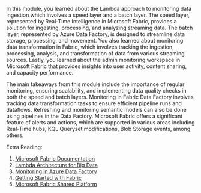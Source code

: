 In this module, you learned about the Lambda approach to monitoring data ingestion which involves a speed layer and a batch layer. The speed layer, represented by Real-Time Intelligence in Microsoft Fabric, provides a solution for ingesting, processing, and analyzing streaming data. The batch layer, represented by Azure Data Factory, is designed to streamline data storage, processing, and movement. You also learned about monitoring data transformation in Fabric, which involves tracking the ingestion, processing, analysis, and transformation of data from various streaming sources. Lastly, you learned about the admin monitoring workspace in Microsoft Fabric that provides insights into user activity, content sharing, and capacity performance.

The main takeaways from this module include the importance of regular monitoring, ensuring scalability, and implementing data quality checks in both the speed and batch layers. Monitoring in Fabric Data Factory involves tracking data transformation tasks to ensure efficient pipeline runs and dataflows. Refreshing and monitoring semantic models can also be done using pipelines in the Data Factory. Microsoft Fabric offers a significant feature of alerts and actions, which are supported in various areas including Real-Time hubs, KQL Queryset modifications, Blob Storage events, among others.

Extra Reading:

1. [Microsoft Fabric Documentation](https://docs.microsoft.com/en-us/azure/data-factory/)
2. [Lambda Architecture for Big Data](https://www.oreilly.com/library/view/big-data/9781449327919/ch04.html)
3. [Monitoring in Azure Data Factory](https://docs.microsoft.com/en-us/azure/data-factory/monitor-visually)
4. [Getting Started with Fabric](https://docs.microsoft.com/en-us/azure/data-factory/quickstart-create-data-factory-portal)
5. [Microsoft Fabric Shared Platform](https://learn.microsoft.com/en-us/fabric/#microsoft-fabric-shared-platform)
